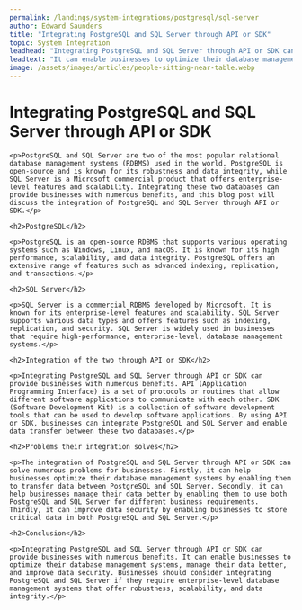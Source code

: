 ```yaml
---
permalink: /landings/system-integrations/postgresql/sql-server
author: Edward Saunders
title: "Integrating PostgreSQL and SQL Server through API or SDK"
topic: System Integration
leadhead: "Integrating PostgreSQL and SQL Server through API or SDK can provide businesses with numerous benefits"
leadtext: "It can enable businesses to optimize their database management systems, manage their data better, and improve data security. Businesses should consider integrating PostgreSQL and SQL Server if they require enterprise-level database management systems that offer robustness, scalability, and data integrity."
image: /assets/images/articles/people-sitting-near-table.webp
---
```

<div class="arttext">	<h1>Integrating PostgreSQL and SQL Server through API or SDK</h1>

	<p>PostgreSQL and SQL Server are two of the most popular relational database management systems (RDBMS) used in the world. PostgreSQL is open-source and is known for its robustness and data integrity, while SQL Server is a Microsoft commercial product that offers enterprise-level features and scalability. Integrating these two databases can provide businesses with numerous benefits, and this blog post will discuss the integration of PostgreSQL and SQL Server through API or SDK.</p>

	<h2>PostgreSQL</h2>

	<p>PostgreSQL is an open-source RDBMS that supports various operating systems such as Windows, Linux, and macOS. It is known for its high performance, scalability, and data integrity. PostgreSQL offers an extensive range of features such as advanced indexing, replication, and transactions.</p>

	<h2>SQL Server</h2>

	<p>SQL Server is a commercial RDBMS developed by Microsoft. It is known for its enterprise-level features and scalability. SQL Server supports various data types and offers features such as indexing, replication, and security. SQL Server is widely used in businesses that require high-performance, enterprise-level, database management systems.</p>

	<h2>Integration of the two through API or SDK</h2>

	<p>Integrating PostgreSQL and SQL Server through API or SDK can provide businesses with numerous benefits. API (Application Programming Interface) is a set of protocols or routines that allow different software applications to communicate with each other. SDK (Software Development Kit) is a collection of software development tools that can be used to develop software applications. By using API or SDK, businesses can integrate PostgreSQL and SQL Server and enable data transfer between these two databases.</p>

	<h2>Problems their integration solves</h2>

	<p>The integration of PostgreSQL and SQL Server through API or SDK can solve numerous problems for businesses. Firstly, it can help businesses optimize their database management systems by enabling them to transfer data between PostgreSQL and SQL Server. Secondly, it can help businesses manage their data better by enabling them to use both PostgreSQL and SQL Server for different business requirements. Thirdly, it can improve data security by enabling businesses to store critical data in both PostgreSQL and SQL Server.</p>

	<h2>Conclusion</h2>

	<p>Integrating PostgreSQL and SQL Server through API or SDK can provide businesses with numerous benefits. It can enable businesses to optimize their database management systems, manage their data better, and improve data security. Businesses should consider integrating PostgreSQL and SQL Server if they require enterprise-level database management systems that offer robustness, scalability, and data integrity.</p>
</div>